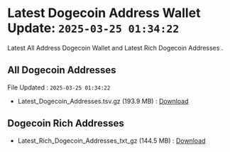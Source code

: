 # Latest Dogecoin Address Wallet Update: `2025-03-25 01:34:22`

Latest All Address Dogecoin Wallet and Latest Rich Dogecoin Addresses .

## All Dogecoin Addresses

File Updated : `2025-03-25 01:34:22`

- Latest_Dogecoin_Addresses.tsv.gz (193.9 MB) : [Download](https://github.com/Pymmdrza/Rich-Address-Wallet/releases/tag/Dogecoin)

## Dogecoin Rich Addresses

- Latest_Rich_Dogecoin_Addresses_txt_gz (144.5 MB) : [Download](https://github.com/Pymmdrza/Rich-Address-Wallet/releases/tag/Dogecoin)

